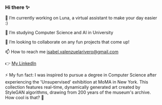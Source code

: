 ### Hi there ✨

🔭 I’m currently working on Luna, a virtual assistant to make your day easier :)

🌱 I’m studying Computer Science and AI in University

👯 I’m looking to collaborate on any fun projects that come up!

📫 How to reach me isabel.valenzuelarivero@gmail.com

👉 [My LinkedIn](https://www.linkedin.com/in/isabel-de-valenzuela-12b11a215)

⚡ My fun fact: I was inspired to pursue a degree in Computer Science after experiencing the 'Unsupervised' exhibition at MoMA in New York. This collection features real-time, dynamically generated art created by StyleGAN algorithms, drawing from 200 years of the museum's archive. How cool is that? 🚀


